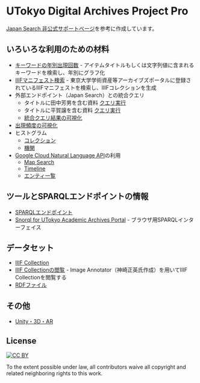 # UTokyo Digital Archives Project Pro

[Japan Search 非公式サポートページ](https://www.kanzaki.com/works/ld/jpsearch/)を参考に作成しています。

## いろいろな利用のための材料
* [キーワードの年別出現回数](https://nakamura196.github.io/portal_pro/kwitem-frequency/) - アイテムタイトルもしくは文字列値に含まれるキーワードを検索し、年別にグラフ化
* [IIIFマニフェスト検索](https://diyhistory.org/public/portal_pro/iiif-manifest.php) - 東京大学学術資産等アーカイブズポータルに登録されているIIIFマニフェストを検索し、IIIFコレクションを生成
* 外部エンドポイント（Japan Search）との統合クエリ
  * タイトルに田中芳男を含む資料 [クエリ実行](https://nakamura196.github.io/portal_pro/snorql/?query=PREFIX+dct%3A+%3Chttp%3A%2F%2Fpurl.org%2Fdc%2Fterms%2F%3E%0D%0APREFIX+jps%3A+%3Chttps%3A%2F%2Fjpsearch.go.jp%2Fterm%2Fproperty%23%3E%0D%0APREFIX+schema%3A+%3Chttp%3A%2F%2Fschema.org%2F%3E%0D%0ASELECT+DISTINCT+%3Fs+%3Ftitle+%3Forg+%3Fimage+WHERE+%7B%0D%0A++++%7B%0D%0A++++++++SERVICE+%3Chttps%3A%2F%2Fjpsearch.go.jp%2Frdf%2Fsparql%3E+%7B%0D%0A++++++++++%3Fs+rdfs%3Alabel+%3Ftitle+.%0D%0A++++++++++%3Ftitle+bif%3Acontains+%27%22%E7%94%B0%E4%B8%AD%E8%8A%B3%E7%94%B7%22%27+.+%0D%0A++++++++++%3Fs+jps%3AaccessInfo+%3FaccessInfo+.+%0D%0A++++++++++%3FaccessInfo+schema%3Aprovider+%3ForgUri.+%0D%0A++++++++++%3ForgUri+schema%3Aname+%3Forg.+%0D%0A++++++++++filter%28lang%28%3Forg%29+%3D+%22ja%22%29%0D%0A++++++++++optional+%7B+%3Fs+schema%3Aimage+%3Fimage.+%7D%0D%0A++++++++%7D%0D%0A++++%7D+UNION+%7B%0D%0A++++++%3Fs+dct%3Atitle+%3Ftitle.%0D%0A++++++%3Ftitle+bif%3Acontains+%27%22%E7%94%B0%E4%B8%AD%E8%8A%B3%E7%94%B7%22%27+.+%0D%0A++++++%3Fs+dcndl%3AdigitizedPublisher+%3Forg.%0D%0A++++++filter%28lang%28%3Forg%29+%3D+%22ja%22%29%0D%0A++++++optional+%7B+%3Fs+foaf%3Athumbnail+%3Fimage.+%7D%0D%0A++++%7D%0D%0A%7D+order+by+%3Forg)
  * タイトルに平賀譲を含む資料 [クエリ実行](https://nakamura196.github.io/portal_pro/snorql/?query=PREFIX+dct%3A+%3Chttp%3A%2F%2Fpurl.org%2Fdc%2Fterms%2F%3E%0D%0APREFIX+jps%3A+%3Chttps%3A%2F%2Fjpsearch.go.jp%2Fterm%2Fproperty%23%3E%0D%0APREFIX+schema%3A+%3Chttp%3A%2F%2Fschema.org%2F%3E%0D%0ASELECT+DISTINCT+%3Fs+%3Ftitle+%3Forg+%3Fimage+WHERE+%7B%0D%0A++++%7B%0D%0A++++++++SERVICE+%3Chttps%3A%2F%2Fjpsearch.go.jp%2Frdf%2Fsparql%3E+%7B%0D%0A++++++++++%3Fs+rdfs%3Alabel+%3Ftitle+.%0D%0A++++++++++%3Ftitle+bif%3Acontains+%27%22%E5%B9%B3%E8%B3%80%E8%AD%B2%22%27+.+%0D%0A++++++++++%3Fs+jps%3AaccessInfo+%3FaccessInfo+.+%0D%0A++++++++++%3FaccessInfo+schema%3Aprovider+%3ForgUri.+%0D%0A++++++++++%3ForgUri+schema%3Aname+%3Forg.+%0D%0A++++++++++filter%28lang%28%3Forg%29+%3D+%22ja%22%29%0D%0A++++++++++optional+%7B+%3Fs+schema%3Aimage+%3Fimage.+%7D%0D%0A++++++++%7D%0D%0A++++%7D+UNION+%7B%0D%0A++++++%3Fs+dct%3Atitle+%3Ftitle.%0D%0A++++++%3Ftitle+bif%3Acontains+%27%22%E5%B9%B3%E8%B3%80%E8%AD%B2%22%27+.+%0D%0A++++++%3Fs+dcndl%3AdigitizedPublisher+%3Forg.%0D%0A++++++filter%28lang%28%3Forg%29+%3D+%22ja%22%29%0D%0A++++++optional+%7B+%3Fs+foaf%3Athumbnail+%3Fimage.+%7D%0D%0A++++%7D%0D%0A%7D+order+by+%3Forg)
  * [統合クエリ結果の可視化](https://nakamura196.github.io/portal_pro/fedquery)
* [出現頻度の可視化](https://nakamura196.github.io/portal_pro/freq)
* ヒストグラム
  * [コレクション](https://nakamura196.github.io/portal_pro/collections)
  * [機関](https://nakamura196.github.io/portal_pro/providers)
* [Google Cloud Natural Language API](https://cloud.google.com/natural-language/?hl=ja)の利用
  * [Map Search](https://nakamura196.github.io/portal_pro/map)
  * [Timeline](https://nakamura196.github.io/portal_pro/timeline)
  * [エンティ一覧](https://nakamura196.github.io/portal_pro/entity)
  
## ツールとSPARQLエンドポイントの情報
* [SPARQLエンドポイント](https://sparql.dl.itc.u-tokyo.ac.jp)
* [Snorql for UTokyo Academic Archives Portal](https://nakamura196.github.io/portal_pro/snorql/) - ブラウザ用SPARQLインターフェイス

## データセット
* [IIIF Collection](https://github.com/nakamura196/portal_pro/blob/master/docs/data/collection.json)
* [IIIF Collectionの閲覧](http://kanzaki.com/works/2016/pub/image-annotator?u=https://raw.githubusercontent.com/nakamura196/portal_pro/master/docs/data/collection.json) - Image Annotator（神崎正英氏作成）を用いてIIIF Collectionを閲覧する
* [RDFファイル](https://github.com/nakamura196/portal_pro/blob/master/docs/data/data.rdf)

## その他

* [Unity・3D・AR](https://github.com/nakamura196/portal_pro/wiki/%E3%81%9D%E3%81%AE%E4%BB%96%EF%BC%88Unity%E3%83%BB3D%E3%83%BBVR-AR%EF%BC%89)

## License

[![CC BY](http://mirrors.creativecommons.org/presskit/buttons/88x31/svg/by.svg)](https://creativecommons.org/licenses/by/4.0/)

To the extent possible under law, all contributors waive all copyright and related neighboring rights to this work.
